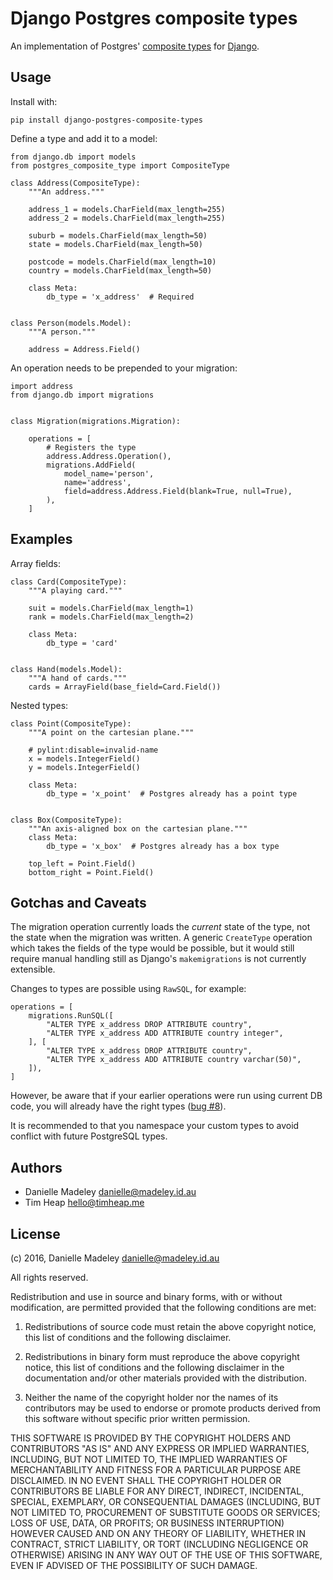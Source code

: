 Django Postgres composite types
===============================

An implementation of Postgres' [composite types](http://www.postgresql.org/docs/current/static/rowtypes.html)
for [Django](https://docs.djangoproject.com/en/1.9/).

Usage
-----

Install with:

    pip install django-postgres-composite-types

Define a type and add it to a model:

    from django.db import models
    from postgres_composite_type import CompositeType

    class Address(CompositeType):
        """An address."""

        address_1 = models.CharField(max_length=255)
        address_2 = models.CharField(max_length=255)

        suburb = models.CharField(max_length=50)
        state = models.CharField(max_length=50)

        postcode = models.CharField(max_length=10)
        country = models.CharField(max_length=50)

        class Meta:
            db_type = 'x_address'  # Required


    class Person(models.Model):
        """A person."""

        address = Address.Field()

An operation needs to be prepended to your migration:

    import address
    from django.db import migrations


    class Migration(migrations.Migration):

        operations = [
            # Registers the type
            address.Address.Operation(),
            migrations.AddField(
                model_name='person',
                name='address',
                field=address.Address.Field(blank=True, null=True),
            ),
        ]

Examples
--------

Array fields:

    class Card(CompositeType):
        """A playing card."""

        suit = models.CharField(max_length=1)
        rank = models.CharField(max_length=2)

        class Meta:
            db_type = 'card'


    class Hand(models.Model):
        """A hand of cards."""
        cards = ArrayField(base_field=Card.Field())

Nested types:

    class Point(CompositeType):
        """A point on the cartesian plane."""

        # pylint:disable=invalid-name
        x = models.IntegerField()
        y = models.IntegerField()

        class Meta:
            db_type = 'x_point'  # Postgres already has a point type


    class Box(CompositeType):
        """An axis-aligned box on the cartesian plane."""
        class Meta:
            db_type = 'x_box'  # Postgres already has a box type

        top_left = Point.Field()
        bottom_right = Point.Field()

Gotchas and Caveats
-------------------

The migration operation currently loads the *current* state of the type, not
the state when the migration was written. A generic `CreateType` operation
which takes the fields of the type would be possible, but it would still
require manual handling still as Django's `makemigrations` is not currently
extensible.

Changes to types are possible using `RawSQL`, for example:

    operations = [
        migrations.RunSQL([
            "ALTER TYPE x_address DROP ATTRIBUTE country",
            "ALTER TYPE x_address ADD ATTRIBUTE country integer",
        ], [
            "ALTER TYPE x_address DROP ATTRIBUTE country",
            "ALTER TYPE x_address ADD ATTRIBUTE country varchar(50)",
        ]),
    ]

However, be aware that if your earlier operations were run using current DB
code, you will already have the right types
([bug #8](https://github.com/danni/django-postgres-composite-types/issues/8)).

It is recommended to that you namespace your custom types to avoid conflict
with future PostgreSQL types.

Authors
-------

* Danielle Madeley <danielle@madeley.id.au>
* Tim Heap <hello@timheap.me>

License
-------

(c) 2016, Danielle Madeley  <danielle@madeley.id.au>

All rights reserved.

Redistribution and use in source and binary forms, with or without
modification, are permitted provided that the following conditions are met:

1. Redistributions of source code must retain the above copyright notice, this
   list of conditions and the following disclaimer.

2. Redistributions in binary form must reproduce the above copyright notice,
   this list of conditions and the following disclaimer in the documentation
   and/or other materials provided with the distribution.

3. Neither the name of the copyright holder nor the names of its contributors
   may be used to endorse or promote products derived from this software
   without specific prior written permission.

THIS SOFTWARE IS PROVIDED BY THE COPYRIGHT HOLDERS AND CONTRIBUTORS "AS IS" AND
ANY EXPRESS OR IMPLIED WARRANTIES, INCLUDING, BUT NOT LIMITED TO, THE IMPLIED
WARRANTIES OF MERCHANTABILITY AND FITNESS FOR A PARTICULAR PURPOSE ARE
DISCLAIMED. IN NO EVENT SHALL THE COPYRIGHT HOLDER OR CONTRIBUTORS BE LIABLE
FOR ANY DIRECT, INDIRECT, INCIDENTAL, SPECIAL, EXEMPLARY, OR CONSEQUENTIAL
DAMAGES (INCLUDING, BUT NOT LIMITED TO, PROCUREMENT OF SUBSTITUTE GOODS OR
SERVICES; LOSS OF USE, DATA, OR PROFITS; OR BUSINESS INTERRUPTION) HOWEVER
CAUSED AND ON ANY THEORY OF LIABILITY, WHETHER IN CONTRACT, STRICT LIABILITY,
OR TORT (INCLUDING NEGLIGENCE OR OTHERWISE) ARISING IN ANY WAY OUT OF THE USE
OF THIS SOFTWARE, EVEN IF ADVISED OF THE POSSIBILITY OF SUCH DAMAGE.
